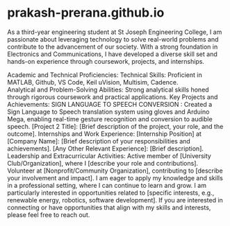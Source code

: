 # prakash-prerana.github.io

As a third-year engineering student at St Joseph Engineering College, I am passionate about leveraging technology to solve real-world problems and contribute to the advancement of our society. With a strong foundation in Electronics and Communications, I have developed a diverse skill set and hands-on experience through coursework, projects, and internships.

Academic and Technical Proficiencies:
Technical Skills: Proficient in MATLAB,  Github, VS Code, Keil uVision, Multisim, Cadence.                                     
Analytical and Problem-Solving Abilities: Strong analytical skills honed through rigorous coursework and practical applications.
Key Projects and Achievements:
SIGN LANGUAGE TO SPEECH CONVERSION            : Created a Sign Language to Speech translation system using gloves and Arduino Mega, enabling real-time gesture recognition and conversion to audible speech.
[Project 2 Title]: [Brief description of the project, your role, and the outcome].
Internships and Work Experience:
[Internship Position] at [Company Name]: [Brief description of your responsibilities and achievements].
[Any Other Relevant Experience]: [Brief description].
Leadership and Extracurricular Activities:
Active member of [University Club/Organization], where I [describe your role and contributions].
Volunteer at [Nonprofit/Community Organization], contributing to [describe your involvement and impact].
I am eager to apply my knowledge and skills in a professional setting, where I can continue to learn and grow. I am particularly interested in opportunities related to [specific interests, e.g., renewable energy, robotics, software development]. If you are interested in connecting or have opportunities that align with my skills and interests, please feel free to reach out.
